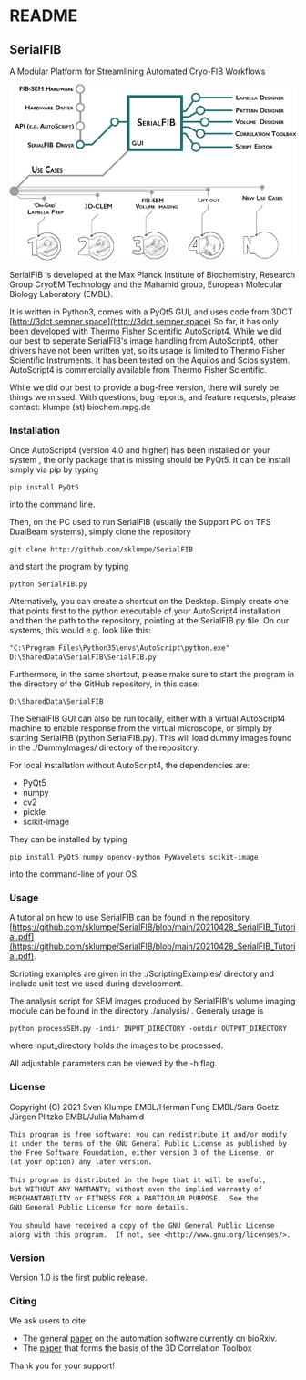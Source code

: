# README #

## SerialFIB ##

A Modular Platform for Streamlining Automated Cryo-FIB Workflows 

![Architecture Overview](DummyImages/SerialFIB.png)

SerialFIB is developed at the Max Planck Institute of Biochemistry, Research Group CryoEM Technology and the Mahamid group, European Molecular Biology Laboratory (EMBL). 

It is written in Python3, comes with a PyQt5 GUI, and uses code from 3DCT [http://3dct.semper.space](http://3dct.semper.space)
So far, it has only been developed with Thermo Fisher Scientific AutoScript4. While we did our best to seperate SerialFIB's image handling from AutoScript4, other drivers have not been written yet, so its usage is limited to Thermo Fisher Scientific Instruments. It has been tested on 
the Aquilos and Scios system. AutoScript4 is commercially available from Thermo Fisher Scientific. 


While we did our best to provide a bug-free version, there will surely be things we missed. With questions, bug reports, and feature requests, please contact: 
klumpe (at) biochem.mpg.de

### Installation ###
Once AutoScript4 (version 4.0 and higher) has been installed on your system , the only package that is missing should be PyQt5.
It can be install simply via pip by typing

    pip install PyQt5

into the command line. 

Then, on the PC used to run SerialFIB (usually the Support PC on TFS DualBeam systems), simply clone the repository 

    git clone http://github.com/sklumpe/SerialFIB

and start the program by typing

    python SerialFIB.py

Alternatively, you can create a shortcut on the Desktop. Simply create one that points first to the python executable of your AutoScript4 
installation and then the path to the repository, pointing at the SerialFIB.py file. On our systems, this would e.g. look like this: 

	"C:\Program Files\Python35\envs\AutoScript\python.exe" D:\SharedData\SerialFIB\SerialFIB.py

Furthermore, in the same shortcut, please make sure to start the program in the directory of the GitHub repository, in this case:  

	D:\SharedData\SerialFIB

The SerialFIB GUI can also be run locally, either with a virtual AutoScript4 machine to enable response from the virtual microscope, 
or simply by starting SerialFIB (python SerialFIB.py). This will load dummy images found in the ./DummyImages/ directory of the repository.

For local installation without AutoScript4, the dependencies are: 

+ PyQt5
+ numpy
+ cv2
+ pickle
+ scikit-image


They can be installed by typing

    pip install PyQt5 numpy opencv-python PyWavelets scikit-image 

into the command-line of your OS.

### Usage ###

A tutorial on how to use SerialFIB can be found in the repository. [https://github.com/sklumpe/SerialFIB/blob/main/20210428_SerialFIB_Tutorial.pdf](https://github.com/sklumpe/SerialFIB/blob/main/20210428_SerialFIB_Tutorial.pdf).

Scripting examples are given in the ./ScriptingExamples/ directory and include unit test we used during development. 


The analysis script for SEM images produced by SerialFIB's volume imaging module can be found in the directory ./analysis/ . Generaly usage is

    python processSEM.py -indir INPUT_DIRECTORY -outdir OUTPUT_DIRECTORY

where input_directory holds the images to be processed. 

All adjustable parameters can be viewed by the -h flag. 

### License ###

Copyright (C) 2021 Sven Klumpe EMBL/Herman Fung EMBL/Sara Goetz Jürgen Plitzko EMBL/Julia Mahamid

	This program is free software: you can redistribute it and/or modify
	it under the terms of the GNU General Public License as published by
	the Free Software Foundation, either version 3 of the License, or
	(at your option) any later version.

	This program is distributed in the hope that it will be useful,
	but WITHOUT ANY WARRANTY; without even the implied warranty of
	MERCHANTABILITY or FITNESS FOR A PARTICULAR PURPOSE.  See the
	GNU General Public License for more details.

	You should have received a copy of the GNU General Public License
	along with this program.  If not, see <http://www.gnu.org/licenses/>.


### Version ###

Version 1.0 is the first public release.


### Citing ###

We ask users to cite:

* The general [paper](http://www.biorxiv.org/content/10.1101/2021.05.19.444745v1) on the automation software currently on bioRxiv.
* The [paper](http://dx.doi.org/10.1016/j.bpj.2015.10.053) that forms the basis of the 3D Correlation Toolbox


Thank you for your support!

